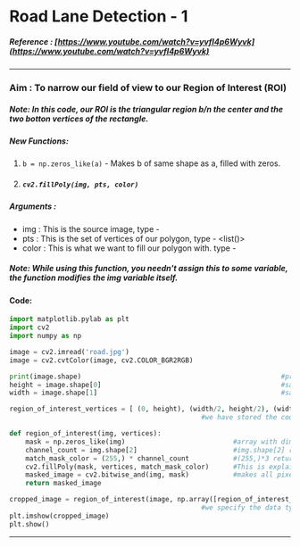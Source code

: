# Road Lane Detection - 1
##### Reference : [https://www.youtube.com/watch?v=yvfI4p6Wyvk](https://www.youtube.com/watch?v=yvfI4p6Wyvk)
_________________________________________________________________________________________________________________________________________
### Aim : To narrow our field of view to our Region of Interest (ROI)
##### Note: In this code, our ROI is the triangular region b/n the center and the two botton vertices of the rectangle. 
##### New Functions:
1. `b = np.zeros_like(a)` - Makes b of same shape as a, filled with zeros.
2. ##### `cv2.fillPoly(img, pts, color)` 
##### Arguments :
* img : This is the source image, type - <numpy array>
* pts : This is the set of vertices of our polygon, type - <list(<tuples>)>
* color : This is what we want to fill our polygon with. type - <tuple>
##### Note: While using this function, you **needn't** assign this to some variable, the function modifies the img variable itself.
#### Code:
```python
import matplotlib.pylab as plt
import cv2
import numpy as np

image = cv2.imread('road.jpg')                                                      #y'all know what dis does
image = cv2.cvtColor(image, cv2.COLOR_BGR2RGB)                                      #and this too

print(image.shape)                                                  #prints the dimentions of our image array
height = image.shape[0]                                             #saving height in .... height!!
width = image.shape[1]                                              #saving width in .... width!!

region_of_interest_vertices = [ (0, height), (width/2, height/2), (width, height) ]
                                                #we have stored the coordinates of our ROI vertices in a list

def region_of_interest(img, vertices):
    mask = np.zeros_like(img)                           #array with dimentions of image initialised with zeros 
    channel_count = img.shape[2]                        #img.shape[2] represents the number of color channels (= 3 here)
    match_mask_color = (255,) * channel_count           #(255,)*3 returns (255, 255, 255)
    cv2.fillPoly(mask, vertices, match_mask_color)      #This is explained above
    masked_image = cv2.bitwise_and(img, mask)           #makes all pixels out of our ROI 0
    return masked_image

cropped_image = region_of_interest(image, np.array([region_of_interest_vertices], np.int32),)
                                                #we specify the data type to prevent misunderstandings...
plt.imshow(cropped_image)
plt.show()
```
_____________________________________________________________________________________________________________________________________
